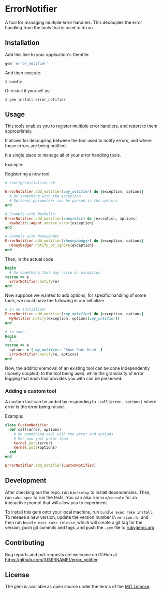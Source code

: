 # ErrorNotifier

A tool for managing multiple error handlers. This decouples the error handling from the tools that is used to do so.

## Installation

Add this line to your application's Gemfile:

```ruby
gem 'error_notifier'
```

And then execute:

    $ bundle

Or install it yourself as:

    $ gem install error_notifier

## Usage

This tools enables you to register multiple error handlers, and report to them appropriately.

It allows for decoupling between the tool used to notify errors, and where those errors are being notified.

It a single place to manage all of your error handling tools.

Example:

Registering a new tool:

```ruby
# config/initializer.rb

ErrorNotifier.add_notifier(:my_notifier) do |exception, options|
  # Do something with the exception
  # Optional parameters can be passed in the options
end

# Example with NewRelic:
ErrorNotifier.add_notifier(:newrelic) do |exception, options|
  NewRelic::Agent.notice_error(exception)
end

# Example with Honeybader
ErrorNotifier.add_notifier(:honeybadger) do |exception, options|
  Honeybadger.notify_or_ignore(exception)
end
```

Then, in the actual code

```ruby
begin
  # Do something that may raise an exception
rescue => e
  ErrorNotifier.notify(e)
end
```

Now suppose we wanted to add options, for specific handling of some tools, we could have the following in our initializer

```ruby
# in an initializer
ErrorNotifier.add_notifier(:my_notifier) do |exception, options|
  MyNotifier.notify(exception, options[:my_notifier])
end

# in code
begin
  #...
rescue => e
  options = { my_notifier: 'Some Cool Hash' }
  ErrorNotifier.notify(e, options)
end
```

Now, the addition/removal of an existing tool can be done independently (loosely coupled) to the tool being used, while the granularity of error logging that each tool provides you with can be preserved.

### Adding a custom tool
A custom tool can be added by responding to `.call(error, options)` where error is the error being raised.

Example:

```ruby
class CustomNotifier
  def call(error, options)
    # Do something cool with the error and options
    # For now just print them
    Kernel.puts(error)
    Kernel.puts(options)
  end
end

ErrorNotifier.add_notifier(CustomNotifier)
```

## Development

After checking out the repo, run `bin/setup` to install dependencies. Then, run `rake spec` to run the tests. You can also run `bin/console` for an interactive prompt that will allow you to experiment.

To install this gem onto your local machine, run `bundle exec rake install`. To release a new version, update the version number in `version.rb`, and then run `bundle exec rake release`, which will create a git tag for the version, push git commits and tags, and push the `.gem` file to [rubygems.org](https://rubygems.org).

## Contributing

Bug reports and pull requests are welcome on GitHub at https://github.com/[USERNAME]/error_notifier.

## License

The gem is available as open source under the terms of the [MIT License](http://opensource.org/licenses/MIT).
